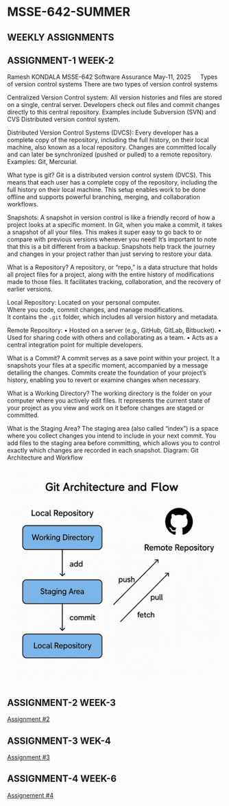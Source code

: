 # MSSE-642-SUMMER
## WEEKLY ASSIGNMENTS


## ASSIGNMENT-1 WEEK-2


Ramesh KONDALA
MSSE-642 Software Assurance
May-11, 2025
 
Types of version control systems
There are two types of version control systems

Centralized Version Control system:
All version histories and files are stored on a single, central server. 
Developers check out files and commit changes directly to this central repository. 
Examples include Subversion (SVN) and CVS Distributed version control system.

Distributed Version Control Systems (DVCS):
Every developer has a complete copy of the repository, including the full history, on their local machine, also known as a local repository. 
Changes are committed locally and can later be synchronized (pushed or pulled) to a remote repository. 
Examples: Git, Mercurial.

What type is git?
Git is a distributed version control system (DVCS). This means that each user has a complete copy of the repository, including the full history on their local machine. This setup enables work to be done offline and supports powerful branching, merging, and collaboration workflows.

Snapshots:
A snapshot in version control is like a friendly record of how a project looks at a specific moment. In Git, when you make a commit, it takes a snapshot of all your files. This makes it super easy to go back to or compare with previous versions whenever you need! It’s important to note that this is a bit different from a backup. Snapshots help track the journey and changes in your project rather than just serving to restore your data.

What is a Repository?
A repository, or “repo,” is a data structure that holds all project files for a project, along with the entire history of modifications made to those files. It facilitates tracking, collaboration, and the recovery of earlier versions.

Local Repository:
Located on your personal computer.  
Where you code, commit changes, and manage modifications.  
It contains the `.git` folder, which includes all version history and metadata.

Remote Repository:
    •	Hosted on a server (e.g., GitHub, GitLab, Bitbucket).
    •	Used for sharing code with others and collaborating as a team.
    •	Acts as a central integration point for multiple developers.

What is a Commit?
A commit serves as a save point within your project. It a snapshots your files at a specific moment, accompanied by a message detailing the changes. Commits create the foundation of your project’s history, enabling you to revert or examine changes when necessary.

What is a Working Directory?
The working directory is the folder on your computer where you actively edit files. It represents the current state of your project as you view and work on it before changes are staged or committed.

What is the Staging Area?
The staging area (also called “index”) is a space where you collect changes you intend to include in your next commit. You add files to the staging area before committing, which allows you to control exactly which changes are recorded in each snapshot.
Diagram: Git Architecture and Workflow

![My Photo](./my-photo.jpeg)






## ASSIGNMENT-2 WEEK-3
[Assignment #2](WEEK-3/Assignment2_RameshKondala.md)
## ASSIGNMENT-3 WEK-4
[Assignment #3](WEEK-4/Assignment3_RameshKondala.md)
## ASSIGNMENT-4 WEEK-6
[Assignement #4](WEEK-6/Assignment4_RameshKondala.md)
